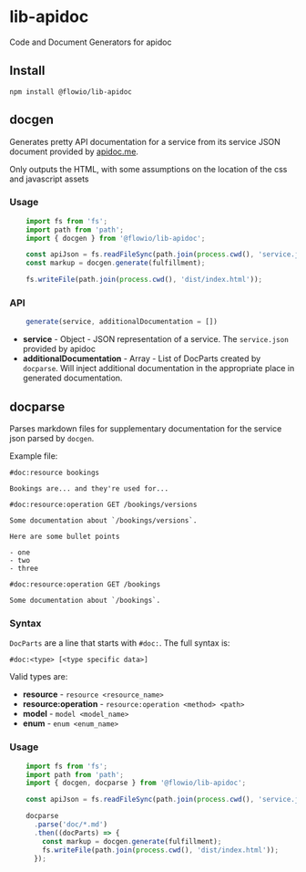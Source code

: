 # lib-apidoc
Code and Document Generators for apidoc

## Install

    npm install @flowio/lib-apidoc

## docgen

Generates pretty API documentation for a service from its service JSON document
provided by [apidoc.me](http://www.apidoc.me).

Only outputs the HTML, with some assumptions on the location of the css and
javascript assets

### Usage
```JavaScript
    import fs from 'fs';
    import path from 'path';
    import { docgen } from '@flowio/lib-apidoc';

    const apiJson = fs.readFileSync(path.join(process.cwd(), 'service.json'));
    const markup = docgen.generate(fulfillment);

    fs.writeFile(path.join(process.cwd(), 'dist/index.html'));
```
### API
```JavaScript
    generate(service, additionalDocumentation = [])
```
- **service** - Object - JSON representation of a service. The `service.json`
provided by apidoc
- **additionalDocumentation** - Array - List of DocParts created by `docparse`.
Will inject additional documentation in the appropriate place in generated
documentation.


## docparse

Parses markdown files for supplementary documentation for the service json parsed by
`docgen`.

Example file:

    #doc:resource bookings

    Bookings are... and they're used for...

    #doc:resource:operation GET /bookings/versions

    Some documentation about `/bookings/versions`.

    Here are some bullet points

    - one
    - two
    - three

    #doc:resource:operation GET /bookings

    Some documentation about `/bookings`.

### Syntax

`DocParts` are a line that starts with `#doc:`. The full syntax is:

    #doc:<type> [<type specific data>]

Valid types are:

- **resource** - `resource <resource_name>`
- **resource:operation** - `resource:operation <method> <path>`
- **model** - `model <model_name>`
- **enum** - `enum <enum_name>`

### Usage
```JavaScript
    import fs from 'fs';
    import path from 'path';
    import { docgen, docparse } from '@flowio/lib-apidoc';

    const apiJson = fs.readFileSync(path.join(process.cwd(), 'service.json'));

    docparse
      .parse('doc/*.md')
      .then((docParts) => {
        const markup = docgen.generate(fulfillment);
        fs.writeFile(path.join(process.cwd(), 'dist/index.html'));
      });
```
